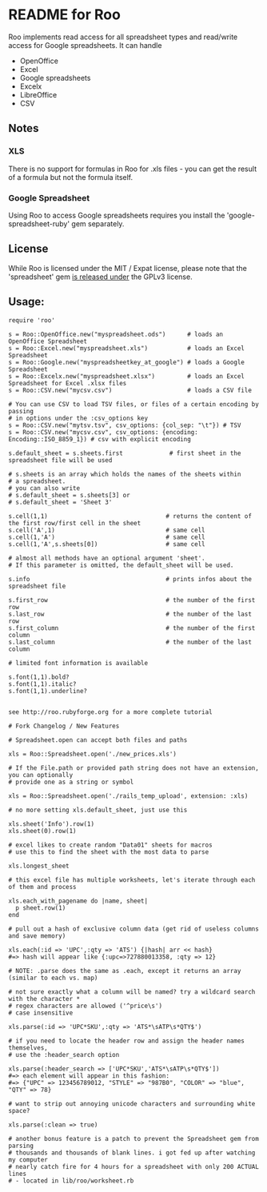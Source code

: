 # README for Roo

Roo implements read access for all spreadsheet types and read/write access for
Google spreadsheets. It can handle
* OpenOffice
* Excel
* Google spreadsheets
* Excelx
* LibreOffice
* CSV

## Notes

### XLS

There is no support for formulas in Roo for .xls files - you can get the result
of a formula but not the formula itself.

### Google Spreadsheet

Using Roo to access Google spreadsheets requires you install the 'google-spreadsheet-ruby' gem separately.

## License

While Roo is licensed under the MIT / Expat license, please note that the 'spreadsheet' gem [is released under](https://github.com/zdavatz/spreadsheet/blob/master/LICENSE.txt) the GPLv3 license.

## Usage:

    require 'roo'

    s = Roo::OpenOffice.new("myspreadsheet.ods")      # loads an OpenOffice Spreadsheet
    s = Roo::Excel.new("myspreadsheet.xls")           # loads an Excel Spreadsheet
    s = Roo::Google.new("myspreadsheetkey_at_google") # loads a Google Spreadsheet
    s = Roo::Excelx.new("myspreadsheet.xlsx")         # loads an Excel Spreadsheet for Excel .xlsx files
    s = Roo::CSV.new("mycsv.csv")                     # loads a CSV file

    # You can use CSV to load TSV files, or files of a certain encoding by passing
    # in options under the :csv_options key
    s = Roo::CSV.new("mytsv.tsv", csv_options: {col_sep: "\t"}) # TSV
    s = Roo::CSV.new("mycsv.csv", csv_options: {encoding: Encoding::ISO_8859_1}) # csv with explicit encoding

    s.default_sheet = s.sheets.first             # first sheet in the spreadsheet file will be used

    # s.sheets is an array which holds the names of the sheets within
    # a spreadsheet.
    # you can also write
    # s.default_sheet = s.sheets[3] or
    # s.default_sheet = 'Sheet 3'

    s.cell(1,1)                                 # returns the content of the first row/first cell in the sheet
    s.cell('A',1)                               # same cell
    s.cell(1,'A')                               # same cell
    s.cell(1,'A',s.sheets[0])                   # same cell

    # almost all methods have an optional argument 'sheet'.
    # If this parameter is omitted, the default_sheet will be used.

    s.info                                      # prints infos about the spreadsheet file

    s.first_row                                 # the number of the first row
    s.last_row                                  # the number of the last row
    s.first_column                              # the number of the first column
    s.last_column                               # the number of the last column

    # limited font information is available

    s.font(1,1).bold?
    s.font(1,1).italic?
    s.font(1,1).underline?


    see http://roo.rubyforge.org for a more complete tutorial

    # Fork Changelog / New Features

    # Spreadsheet.open can accept both files and paths

    xls = Roo::Spreadsheet.open('./new_prices.xls')

    # If the File.path or provided path string does not have an extension, you can optionally
    # provide one as a string or symbol

    xls = Roo::Spreadsheet.open('./rails_temp_upload', extension: :xls)

    # no more setting xls.default_sheet, just use this

    xls.sheet('Info').row(1)
    xls.sheet(0).row(1)

    # excel likes to create random "Data01" sheets for macros
    # use this to find the sheet with the most data to parse

    xls.longest_sheet

    # this excel file has multiple worksheets, let's iterate through each of them and process

    xls.each_with_pagename do |name, sheet|
      p sheet.row(1)
    end

    # pull out a hash of exclusive column data (get rid of useless columns and save memory)

    xls.each(:id => 'UPC',:qty => 'ATS') {|hash| arr << hash}
    #=> hash will appear like {:upc=>727880013358, :qty => 12}

    # NOTE: .parse does the same as .each, except it returns an array (similar to each vs. map)

    # not sure exactly what a column will be named? try a wildcard search with the character *
    # regex characters are allowed ('^price\s')
    # case insensitive

    xls.parse(:id => 'UPC*SKU',:qty => 'ATS*\sATP\s*QTY$')

    # if you need to locate the header row and assign the header names themselves,
    # use the :header_search option

    xls.parse(:header_search => ['UPC*SKU','ATS*\sATP\s*QTY$'])
    #=> each element will appear in this fashion:
    #=> {"UPC" => 123456789012, "STYLE" => "987B0", "COLOR" => "blue", "QTY" => 78}

    # want to strip out annoying unicode characters and surrounding white space?

    xls.parse(:clean => true)

    # another bonus feature is a patch to prevent the Spreadsheet gem from parsing
    # thousands and thousands of blank lines. i got fed up after watching my computer
    # nearly catch fire for 4 hours for a spreadsheet with only 200 ACTUAL lines
    # - located in lib/roo/worksheet.rb

